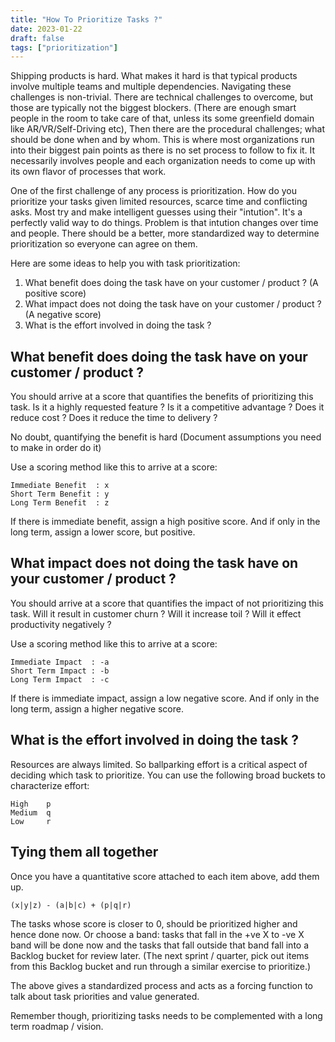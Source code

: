 ```yaml
---
title: "How To Prioritize Tasks ?"
date: 2023-01-22
draft: false
tags: ["prioritization"]
---
```

Shipping products is hard. What makes it hard is that typical products involve multiple teams and multiple dependencies. Navigating these challenges is non-trivial. There are technical challenges to overcome, but those are typically not the biggest blockers. (There are enough smart people in the room to take care of that, unless its some greenfield domain like AR/VR/Self-Driving etc), Then there are the procedural challenges; what should be done when and by whom. This is where most organizations run into their biggest pain points as there is no set process to follow to fix it. It necessarily involves people and each organization needs to come up with its own flavor of processes that work.

One of the first challenge of any process is prioritization. How do you prioritize your tasks given limited resources, scarce time and conflicting asks. Most try and make intelligent guesses using their "intution". It's a perfectly valid way to do things. Problem is that intution changes over time and people. There should be a better, more standardized way to determine prioritization so everyone can agree on them.

Here are some ideas to help you with task prioritization:

1. What benefit does doing the task have on your customer / product ? (A positive score)
2. What impact does not doing the task have on your customer / product ? (A negative score)
3. What is the effort involved in doing the task ?


## What benefit does doing the task have on your customer / product ?
You should arrive at a score that quantifies the benefits of prioritizing this task. Is it a highly requested feature ? Is it a competitive advantage ? Does it reduce cost ? Does it reduce the time to delivery ?

No doubt, quantifying the benefit is hard (Document assumptions you need to make in order do it)

Use a scoring method like this to arrive at a score:
```
Immediate Benefit  : x
Short Term Benefit : y
Long Term Benefit  : z
```

If there is immediate benefit, assign a high positive score. And if only in the long term, assign a lower score, but positive.

## What impact does not doing the task have on your customer / product ?
You should arrive at a score that quantifies the impact of not prioritizing this task. Will it result in customer churn ? Will it increase toil ? Will it effect productivity negatively ?

Use a scoring method like this to arrive at a score:

```
Immediate Impact  : -a
Short Term Impact : -b
Long Term Impact  : -c
```

If there is immediate impact, assign a low negative score. And if only in the long term, assign a higher negative score.

## What is the effort involved in doing the task ?
Resources are always limited. So ballparking effort is a critical aspect of deciding which task to prioritize. You can use the following broad buckets to characterize effort:

```
High    p
Medium  q
Low     r
```

## Tying them all together

Once you have a quantitative score attached to each item above, add them up. 

`(x|y|z) - (a|b|c) + (p|q|r)`

The tasks whose score is closer to 0, should be prioritized higher and hence done now. Or choose a band: tasks that fall in the +ve X to -ve X band will be done now and the tasks that fall outside that band fall into a Backlog bucket for review later. (The next sprint / quarter, pick out items from this Backlog bucket and run through a similar exercise to prioritize.)

The above gives a standardized process and acts as a forcing function to talk about task priorities and value generated.

Remember though, prioritizing tasks needs to be complemented with a long term roadmap / vision. 





